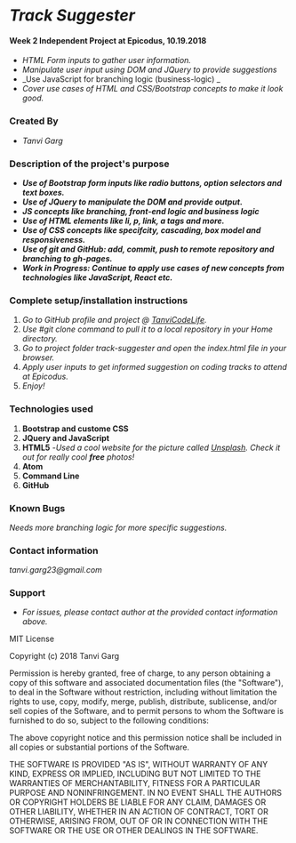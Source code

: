 # _Track Suggester_
#### Week 2 Independent Project at Epicodus, 10.19.2018
* _HTML Form inputs to gather user information._
* _Manipulate user input using DOM and JQuery to provide suggestions_
* _Use JavaScript for branching logic (business-logic) _
* _Cover use cases of HTML and CSS/Bootstrap concepts to make it look good._

### Created By
* _Tanvi Garg_

### Description of the project's purpose
* _**Use of Bootstrap form inputs like radio buttons, option selectors and text boxes.**_
* _**Use of JQuery to manipulate the DOM and provide output.**_
* _**JS concepts like branching, front-end logic and business logic**_
* _**Use of HTML elements like li, p, link, a tags and more.**_
* _**Use of CSS concepts like specifcity, cascading, box model and responsiveness.**_
* _**Use of git and GitHub: add, commit, push to remote repository and branching to gh-pages.**_
* _**Work in Progress: Continue to apply use cases of new concepts from technologies like JavaScript, React etc.**_

### Complete setup/installation instructions
1. _Go to GitHub profile and project @ [TanviCodeLife](https://github.com/TanviCodeLife/track-suggester)._
2. _Use #git clone <project url> command to pull it to a local repository in your Home directory._
3. _Go to project folder track-suggester and open the index.html file in your browser._
4. _Apply user inputs to get informed suggestion on coding tracks to attend at Epicodus._
4. _Enjoy!_

### Technologies used
1. **Bootstrap and custome CSS**
2. **JQuery and JavaScript**
3. **HTML5** -_Used a cool website for the picture called [Unsplash](https://unsplash.com/). Check it out for really cool **free** photos!_
4. **Atom**
5. **Command Line**
6. **GitHub**

### Known Bugs
_Needs more branching logic for more specific suggestions._

### Contact information
_tanvi.garg23@gmail.com_

### Support
* _For issues, please contact author at the provided contact information above._

MIT License

Copyright (c) 2018 Tanvi Garg

Permission is hereby granted, free of charge, to any person obtaining a copy
of this software and associated documentation files (the "Software"), to deal
in the Software without restriction, including without limitation the rights
to use, copy, modify, merge, publish, distribute, sublicense, and/or sell
copies of the Software, and to permit persons to whom the Software is
furnished to do so, subject to the following conditions:

The above copyright notice and this permission notice shall be included in all
copies or substantial portions of the Software.

THE SOFTWARE IS PROVIDED "AS IS", WITHOUT WARRANTY OF ANY KIND, EXPRESS OR
IMPLIED, INCLUDING BUT NOT LIMITED TO THE WARRANTIES OF MERCHANTABILITY,
FITNESS FOR A PARTICULAR PURPOSE AND NONINFRINGEMENT. IN NO EVENT SHALL THE
AUTHORS OR COPYRIGHT HOLDERS BE LIABLE FOR ANY CLAIM, DAMAGES OR OTHER
LIABILITY, WHETHER IN AN ACTION OF CONTRACT, TORT OR OTHERWISE, ARISING FROM,
OUT OF OR IN CONNECTION WITH THE SOFTWARE OR THE USE OR OTHER DEALINGS IN THE
SOFTWARE.
